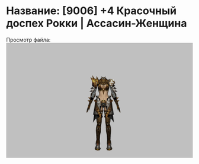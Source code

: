 # Название: [9006] +4 Красочный доспех Рокки | Ассасин-Женщина

Просмотр файла:
![p070032.png](p070032.png)
